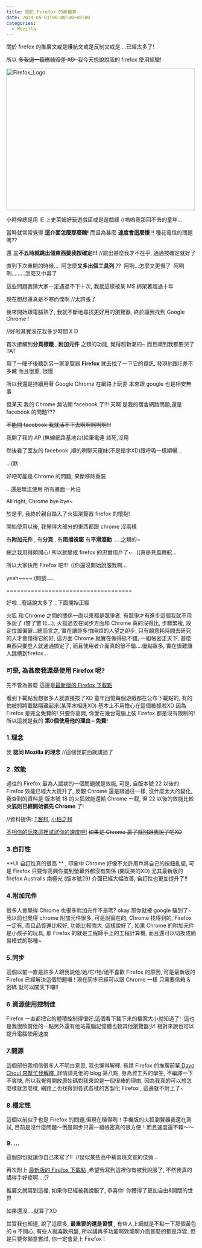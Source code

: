 ```yaml
---
title: 關於 Firefox 的那檔事
date: 2014-05-01T00:00:00+08:00
categories:
  - Mozilla
---
```


關於 firefox 的推廣文<del>或是護航文</del>或是反制文或是&#8230;.已經太多了!

所以 <del>多我這一篇應該沒差 XD  </del>我今天想說說我的 firefox 使用經驗!

<a title="Flickr 上 kevin_boy3110 的 Firefox_Logo" href="https://www.flickr.com/photos/71353772@N04/14074288762/"><img src="https://farm6.staticflickr.com/5273/14074288762_4b26900369.jpg" alt="Firefox_Logo" width="500" height="375" /></a>

小時候總是用 IE 上史萊姆好玩遊戲區或是遊戲綠 ((嗚嗚我那回不去的童年&#8230;

當時就常常覺得 **這介面怎麼那麼醜!** 而且為甚麼 **速度會這麼慢** !! 種花電信的問題嗎??

還 **三不五時就跳出個東西要我按確定!!!** //跳出甚麼我才不在乎, 通通按確定就好了

直到下次重開的時候&#8230;  阿怎麼**又多出個工具列** ??  阿咧&#8230;怎麼又更慢了  阿咧咧&#8230;&#8230;&#8230;怎麼又中毒了

這些問題我猜大家一定遇過不下十次, 我就這樣被某 M$ 綁架著超過十年

現在想想還真是不寒而慄啊 //太誇張了

後來開始跟電腦熟了, 我就不斷地尋找更好用的瀏覽器, 終於讓我找到 Google Chrome !

//好啦其實沒花我多少時間ＸＤ

首次接觸到**分頁標籤** , **附加元件** 之類的功能, 覺得超新潮的~ 而且順到我都要哭了 TAT

用了一陣子後聽到另一家瀏覽器 **Firefox** 就去找了一下它的資訊, 發現他跟IE差不多醜 而且很重, 很慢

所以我還是持續用著 Google Chrome 在網路上玩耍 本來跟 google 也是相安無事

但某天 我的 Chrome 無法開 facebook 了!!! 天啊 是我的宿舍網路問題,還是 facebook 的問題???

<del>不能開 facebook 我就活不下去啊啊啊啊啊!!!</del>

我開了我的 AP (無線網路基地台)給筆電連 該死,沒用

然後看了室友的 facebook ,順的咧聊天窺妹(不是錯字XD)跟呼吸一樣順暢&#8230;

...(默

好吧可能是 Chrome 的問題, 果斷移除重裝

...還是無法使用 所有畫面一片白

All right, Chrome bye bye~

於是乎, 我終於親自踏入了火狐瀏覽器 firefox 的懷抱!

開始使用以後, 我覺得大部分的東西都跟 chrome 沒兩樣

有**附加元件** , 有**分頁** , 有**阻擋視窗**  有**平滑滾動** &#8230;..之類的~

總之我用得頗開心! 所以就變成 firefox 的忠實用戶了~   ((真是見風轉舵&#8230;

所以大家快用 Firefox 吧!!!  ((你還沒開始說服我啊&#8230;

yeah~~~~ (問號&#8230;..

====================================

好啦&#8230;廢話說太多了&#8230;下面開始正經

火狐 和 Chrome 之間的關係一直以來都是競爭者, 有競爭才有進步這個我就不用多說了 (瞥了瞥 IE&#8230;), 火狐過去在同步方面和 Chrome 真的沒得比, 步驟繁複, 設定位置偏僻&#8230;總而言之, 實在讓許多怕麻煩的人望之卻步, 只有願意耗時間去研究的人才會懂得它的好, 這方面 Chrome 就實在做得挺不錯, 一組帳密走天下, 甚麼東西只要登入就通通搞定了, 而且使用者介面真的很不錯&#8230;.優點眾多, 實在很難讓人跳槽到firefox&#8230;

### **可是, 為甚麼我還是使用 Firefox 呢?**

先不管為甚麼 這邊是<a href="http://mozilla.com.tw/firefox/download/">最新版的 Firefox 下載點</a>

看到下載點我想很多人就直接按了XD 童年回憶每個遊戲都在公布下載點的, 有的怕被抓將載點隱藏起來(某萍水相逢XD) 基本上不用擔心在這個被抓啦XD 因為 Firefox 是完全免費的! 只要你高興, 你愛在幾台電腦上裝 Firefox 都是沒有限制的! 所以這就是我的 **第0個使用他的理由 &#8211; 免費!**

### **1.理念**

我 **認同 Mozilla 的理念**  //這個我前面就講過了

### **2 .效能**

過往的 Firefox 最為人詬病的一個問題就是效能, 可是, 自版本號 22 以後的 Firefox 效能已經大大提升了, 反觀 Chrome 還是跟過往一樣, 沒什麼太大的變化, 我查到的資料是 版本號 18 的火狐效能還輸 Chrome 一截, 但 22 以後的效能比較 **火狐則已經開始領先 Chrome**  了!

//資料提供: <a href="http://www.techbang.com/posts/13899-browser-wars-beat-chrome-firefox-22-27">T客邦</a>, <a href="http://chenbolin84.pixnet.net/blog/post/48457638-2013%E5%B9%B4%E7%80%8F%E8%A6%BD%E5%99%A8%E6%AF%94%E8%BC%83%E4%B9%8B%E6%95%88%E8%83%BD%E8%A9%95%E6%B8%AC">小柏之邦</a>

<a href="http://mozilla.com.tw/firefox/speed/">不相信的話來這裡試試你的速度吧!</a> <del>如果是 Chrome 贏了就別跟我說了吧XD</del>

### **3.自訂性**

**UI 自訂性真的很高 ** , 印象中 Chrome 好像不允許用戶將自己的按鈕亂擺, 可是 Firefox 只要你高興你擺到螢幕外都沒有關係 (開玩笑的XD) 尤其最新版的 firefox <span class="st">Australis</span> 南極光 (版本號29) 介面已經大幅改善, 自訂性也更加提升了!!

### **4.附加元件**

很多人會覺得 Chrome 也很多附加元件不是嗎? okay 那你就被 google 騙到了~ 我以前也覺得 chrome 附加元件很多, 可是說實在的, Chrome 找得到的, Firefox一定有, 而且品質還比較好, 功能比較強大. 這樣說好了, 如果 Chrome 的附加元件是小孩子的玩具, 那 Firefox 的就是工程師手上的工程計算機, 而且還可以切換成簡易模式的那種~

### **5.同步**

這個以前一直是許多人跟我說他/她/它/牠/祂不喜歡 Firefox 的原因, 可是最新版的 Firefox 已經解決這個問題囉 ! 現在同步已經可以跟 Chrome 一樣 只需要信箱 & 密碼 就可以闖天下囉!!

### **6.資源使用控制佳**

Firefox 一直都把它的體積控制得很好,這個看下載下來的檔案大小就知道了!  這也是我很欣賞他的一點另外還有他站電腦記憶體也較其他瀏覽器少! 相對來說也可以提升電腦使用速度

### **7.開源**

這個部份我相信很多人不明白意思, 我也懶得解釋, 有請 Firefox 的推廣前輩<a href="http://fbpboy.blogspot.tw/2013/12/9-things-firefox-better-than-chrome.html#more"> ‎<span class="fwb">Dayo Choul 來幫忙我解釋</span>, </a>詳情請見他的 blog 第八點, 身為資工系的學生, 不編譯一下不爽快, 所以我覺得開放原始碼對我來說是一個很棒的理由, 因為我真的可以想怎麼樣就怎麼樣, 網路上也找得到各式各樣的客製化 Firefox , 這邊就不附上了~

### **8.穩定性**

這個以前似乎也是 Firefox 的問題,但現在穩得咧！手機版的火狐瀏覽器我還在測試, 目前是沒什麼問題～倒是同步只需一組帳密真的很方便！而且速度還不賴～～

### **9. &#8230;**

這個部份就讓你自己來寫了!!  //疑似某些高中補習班文宣的伎倆&#8230;

再次附上 <a href="http://mozilla.com.tw/firefox/download/">最新版的 Firefox 下載點</a> ,希望我寫到這裡你有被我說服了, 不然我真的講得手好痠啊&#8230;.(?

推廣文就寫到這裡, 如果你已經被我說服了, 恭喜你! 你獲得了更加自由&開闊的世界

如果還沒&#8230;.就算了XD

其實我也知道, 說了這麼多, **最重要的還是習慣** , 有些人上網就是不點一下那個黃色的 e 不開心, 有些人就喜歡飛盤, 所以講再多功能啊效能啊介面甚麼的都是浮雲, 但是只要你願意嘗試, 你一定會愛上 Firefox !
